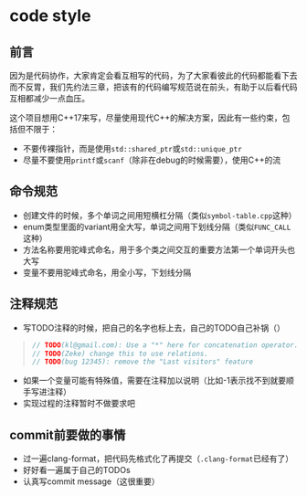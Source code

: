 # code style

## 前言

因为是代码协作，大家肯定会看互相写的代码，为了大家看彼此的代码都能看下去而不反胃，我们先约法三章，把该有的代码编写规范说在前头，有助于以后看代码互相都减少一点血压。

这个项目想用C++17来写，尽量使用现代C++的解决方案，因此有一些约束，包括但不限于：

- 不要传裸指针，而是使用`std::shared_ptr`或`std::unique_ptr`
- 尽量不要使用`printf`或`scanf`（除非在debug的时候需要），使用C++的流

## 命令规范

- 创建文件的时候，多个单词之间用短横杠分隔（类似`symbol-table.cpp`这种）
- enum类型里面的variant用全大写，单词之间用下划线分隔（类似`FUNC_CALL`这种）
- 方法名称要用驼峰式命名，用于多个类之间交互的重要方法第一个单词开头也大写
- 变量不要用驼峰式命名，用全小写，下划线分隔

## 注释规范

- 写TODO注释的时候，把自己的名字也标上去，自己的TODO自己补锅（）

> ```cpp
> // TODO(kl@gmail.com): Use a "*" here for concatenation operator.
> // TODO(Zeke) change this to use relations.
> // TODO(bug 12345): remove the "Last visitors" feature
> ```

- 如果一个变量可能有特殊值，需要在注释加以说明（比如-1表示找不到就要顺手写进注释）
- 实现过程的注释暂时不做要求吧

## commit前要做的事情

- 过一遍clang-format，把代码先格式化了再提交（`.clang-format`已经有了）
- 好好看一遍属于自己的TODOs
- 认真写commit message（这很重要）

